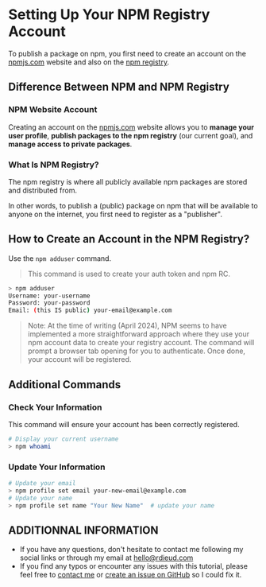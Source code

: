 # Setting Up Your NPM Registry Account

To publish a package on npm, you first need to create an account on the [npmjs.com](https://www.npmjs.com/) website and also on the [npm registry](https://registry.npmjs.org/).

## Difference Between NPM and NPM Registry

### NPM Website Account

Creating an account on the [npmjs.com](https://www.npmjs.com/) website allows you to **manage your user profile**, **publish packages to the npm registry** (our current goal), and **manage access to private packages**.

### What Is NPM Registry?

The npm registry is where all publicly available npm packages are stored and distributed from.

In other words, to publish a (public) package on npm that will be available to anyone on the internet, you first need to register as a "publisher".

## How to Create an Account in the NPM Registry?

Use the `npm adduser` command.

> This command is used to create your auth token and npm RC.

```bash
> npm adduser
Username: your-username
Password: your-password
Email: (this IS public) your-email@example.com
```

> Note: At the time of writing (April 2024), NPM seems to have implemented a more straightforward approach where they use your npm account data to create your registry account. The command will prompt a browser tab opening for you to authenticate. Once done, your account will be registered.

## Additional Commands

### Check Your Information

This command will ensure your account has been correctly registered.

```bash
# Display your current username
> npm whoami
```

### Update Your Information

```bash
# Update your email
> npm profile set email your-new-email@example.com
# Update your name
> npm profile set name "Your New Name"  # update your name
```

## ADDITIONNAL INFORMATION

- If you have any questions, don't hesitate to contact me following my social links or through my email at [hello@rdieud.com](email:hello@rdieud.com)
- If you find any typos or encounter any issues with this tutorial, please feel free to [contact me](email:hello@rdieud.com) or [create an issue on GitHub](https://github.com/darthrichlius/npm-micro-library/issues) so I could fix it.

